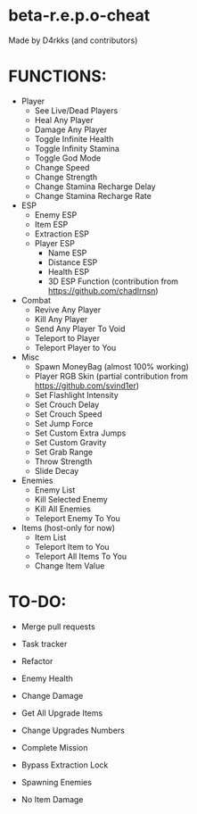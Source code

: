 # beta-r.e.p.o-cheat
Made by D4rkks (and contributors)<br />

# **FUNCTIONS:**
- Player
  - See Live/Dead Players<br />
  - Heal Any Player<br />
  - Damage Any Player<br />
  - Toggle Infinite Health<br />
  - Toggle Infinity Stamina<br />
  - Toggle God Mode<br />
  - Change Speed <br />
  - Change Strength<br />
  - Change Stamina Recharge Delay<br />
  - Change Stamina Recharge Rate<br />
- ESP
  - Enemy ESP<br />
  - Item ESP<br />
  - Extraction ESP<br />
  - Player ESP<br />
    - Name ESP<br />
    - Distance ESP<br />
    - Health ESP<br />
    - 3D ESP Function (contribution from https://github.com/chadlrnsn)<br />
- Combat
  - Revive Any Player<br />
  - Kill Any Player<br />
  - Send Any Player To Void<br />
  - Teleport to Player<br />
  - Teleport Player to You <br />
- Misc
  - Spawn MoneyBag (almost 100% working)<br />
  - Player RGB Skin (partial contribution from https://github.com/svind1er)<br />
  - Set Flashlight Intensity<br />
  - Set Crouch Delay<br />
  - Set Crouch Speed<br />
  - Set Jump Force<br />
  - Set Custom Extra Jumps<br />
  - Set Custom Gravity<br />
  - Set Grab Range<br />
  - Throw Strength<br />
  - Slide Decay<br />
- Enemies
  - Enemy List<br />
  - Kill Selected Enemy<br />
  - Kill All Enemies<br />
  - Teleport Enemy To You
- Items (host-only for now)
  - Item List<br />
  - Teleport Item to You<br />
  - Teleport All Items To You<br />
  - Change Item Value<br />

# **TO-DO:**
- Merge pull requests
- Task tracker
- Refactor

- Enemy Health<br />
- Change Damage<br />
- Get All Upgrade Items<br />
- Change Upgrades Numbers<br />
- Complete Mission<br />
- Bypass Extraction Lock<br />
- Spawning Enemies<br />
- No Item Damage<br />
